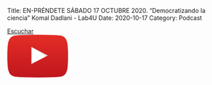 Title: EN-PRÉNDETE SÁBADO 17  OCTUBRE 2020. “Democratizando la ciencia” Komal Dadlani - Lab4U
Date: 2020-10-17
Category: Podcast

<a href="https://s.danilorca.com/2020-10-17.mp3" type="audio/mpeg">
Escuchar<br/>
<img style="height:100px;" src="images/play.png">
</a>
